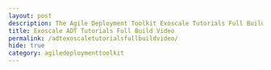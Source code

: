 ```yaml
---
layout: post
description: The Agile Deployment Toolkit Exoscale Tutorials Full Build Video 
title: Exoscale ADT Tutorials Full Build Video
permalink: /adtexoscaletutorialsfullbuildvideo/
hide: true
category: agiledeploymenttoolkit
---
```

